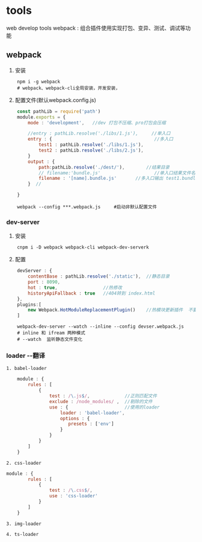 # tools
web develop tools
webpack : 组合插件使用实现打包、变异、测试、调试等功能

## webpack

1. 安装

```shell
    npm i -g webpack
    # webpack、webpack-cli全局安装，开发安装，
```

2. 配置文件(默认webpack.config.js)

```js
    const pathLib = require('path')
    module.exports = {
        mode : 'development',   //dev 打包不压缩、pro打包会压缩

        //entry : pathLib.resolve('./libs/1.js'),     //单入口  
        entry : {                                      //多入口
            test1 : pathLib.resolve('./libs/1.js'),
            test2 : pathLib.resolve('./libs/2.js'),
        } 
        output : {
            path:pathLib.resolve('./dest/'),        //结果目录
            // filename:'bundle.js'                    //单入口结果文件名    
            filename : '[name].bundle.js'       //多入口输出 test1.bundle.js、test2.bundle.js
        }  //

    }
```

```shell
    webpack --config ***.webpack.js     #启动非默认配置文件
```

### dev-server

1. 安装

```
    cnpm i -D webpack webpack-cli webpack-dev-serverk
```

2. 配置

```js
    devServer : {   
        contentBase : pathLib.resolve('./static'),  //静态目录
        port : 8090,        
        hot : true,                 //热修改    
        historyApiFallback : true   //404转到 index.html
    },
    plugins:[
        new Webpack.HotModuleReplacementPlugin()    //热模块更新插件  不要在生产模式下使用
    ]
```

```shell
    webpack-dev-server --watch --inline --config devser.webpack.js
    # inline 和 ifream 两种模式
    # --watch  监听静态文件变化
```


### loader  --翻译

    1. babel-loader

```js
    module : {
        rules : [
            {
                test : /\.js$/,             //正则匹配文件
                exclude : /node_modules/ ,  //剔除的文件 
                use : {                     //使用的loader
                    loader : 'babel-loader',
                    options : {
                       presets : ['env']
                    }
                }
            }
        ]
    }
```
    2. css-loader

```js
module : {
        rules : [
            {
                test : /\.css$/,
                use : 'css-loader' 
            }
        ]
    } 
```

    3. img-loader

    4. ts-loader

```js
```